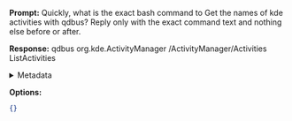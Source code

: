 **Prompt:**
Quickly, what is the exact bash command to Get the names of kde activities with qdbus?
Reply only with the exact command text and nothing else before or after.

**Response:**
qdbus org.kde.ActivityManager /ActivityManager/Activities ListActivities

<details><summary>Metadata</summary>

- Duration: 1950 ms
- Datetime: 2023-07-19T16:50:17.541674
- Model: gpt-4-0613

</details>

**Options:**
```json
{}
```

